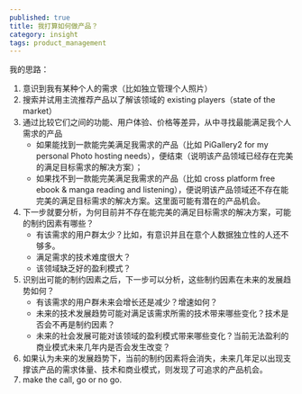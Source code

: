 ```yaml
---
published: true
title: 我打算如何做产品？
category: insight
tags: product_management
---
```


我的思路：

1. 意识到我有某种个人的需求（比如独立管理个人照片）
2. 搜索并试用主流推荐产品以了解该领域的 existing players（state of the market）
3. 通过比较它们之间的功能、用户体验、价格等差异，从中寻找最能满足我个人需求的产品
   - 如果能找到一款能完美满足我需求的产品（比如 PiGallery2 for my personal Photo hosting needs），便结束（说明该产品领域已经存在完美的满足目标需求的解决方案）；
   - 如果找不到一款能完美满足我需求的产品（比如 cross platform free ebook & manga reading and listening），便说明该产品领域还不存在能完美的满足目标需求的解决方案。这里面可能有潜在的产品机会。
4. 下一步就要分析，为何目前并不存在能完美的满足目标需求的解决方案，可能的制约因素有哪些？
   - 有该需求的用户群太少？比如，有意识并且在意个人数据独立性的人还不够多。
   - 满足需求的技术难度很大？
   - 该领域缺乏好的盈利模式？
5. 识别出可能的制约因素之后，下一步可以分析，这些制约因素在未来的发展趋势如何？
   - 有该需求的用户群未来会增长还是减少？增速如何？
   - 未来的技术发展趋势可能对满足该需求所需的技术带来哪些变化？技术是否会不再是制约因素？
   - 未来的社会发展可能对该领域的盈利模式带来哪些变化？当前无法盈利的商业模式未来几年内是否会发生改变？
6. 如果认为未来的发展趋势下，当前的制约因素将会消失，未来几年足以出现支撑该产品的需求体量、技术和商业模式，则发现了可追求的产品机会。
7. make the call, go or no go.
